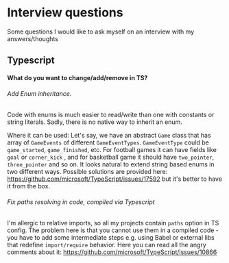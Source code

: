 # Interview questions 
Some questions I would like to ask myself on an interview with my answers/thoughts

## Typescript 
#### What do you want to change/add/remove in TS?
###### Add Enum inheritance. 

Code with enums is much easier to read/write than one with constants or string literals.
Sadly, there is no native way to inherit an enum. 

Where it can be used:
Let's say, we have an abstract `Game` class that has array of `GameEvents` of different `GameEventTypes`. 
`GameEventType` could be `game_started`, `game_finished`, etc. For football games it can have fields like `goal` or `corner_kick`
, and for basketball game it should have `two_pointer`, `three_pointer` and so on.
 It looks natural to extend string based enums in two different ways. Possible solutions are provided here: https://github.com/microsoft/TypeScript/issues/17592 
 but it's better to have it from the box.
 
 ###### Fix paths resolving in code, compiled via Typescript
 I'm allergic to relative imports, so all my projects contain `paths` option in TS config. 
 The problem here is that you cannot use them in a compiled code - you have to add some intermediate steps
 e.g. using Babel or external libs that redefine `import/require` behavior.
 Here you can read all the angry comments about it: 
 https://github.com/microsoft/TypeScript/issues/10866 
 
 
 
